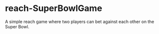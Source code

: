 # reach-SuperBowlGame
 A simple reach game where two players can bet against each other on the Super Bowl.
